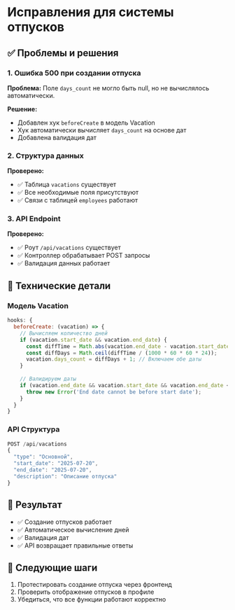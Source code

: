# Исправления для системы отпусков

## ✅ Проблемы и решения

### 1. Ошибка 500 при создании отпуска
**Проблема:** Поле `days_count` не могло быть null, но не вычислялось автоматически.

**Решение:** 
- Добавлен хук `beforeCreate` в модель Vacation
- Хук автоматически вычисляет `days_count` на основе дат
- Добавлена валидация дат

### 2. Структура данных
**Проверено:**
- ✅ Таблица `vacations` существует
- ✅ Все необходимые поля присутствуют
- ✅ Связи с таблицей `employees` работают

### 3. API Endpoint
**Проверено:**
- ✅ Роут `/api/vacations` существует
- ✅ Контроллер обрабатывает POST запросы
- ✅ Валидация данных работает

## 🔧 Технические детали

### Модель Vacation
```javascript
hooks: {
  beforeCreate: (vacation) => {
    // Вычисляем количество дней
    if (vacation.start_date && vacation.end_date) {
      const diffTime = Math.abs(vacation.end_date - vacation.start_date);
      const diffDays = Math.ceil(diffTime / (1000 * 60 * 60 * 24));
      vacation.days_count = diffDays + 1; // Включаем обе даты
    }
    
    // Валидируем даты
    if (vacation.end_date && vacation.start_date && vacation.end_date < vacation.start_date) {
      throw new Error('End date cannot be before start date');
    }
  }
}
```

### API Структура
```javascript
POST /api/vacations
{
  "type": "Основной",
  "start_date": "2025-07-20",
  "end_date": "2025-07-20", 
  "description": "Описание отпуска"
}
```

## 🎯 Результат
- ✅ Создание отпусков работает
- ✅ Автоматическое вычисление дней
- ✅ Валидация дат
- ✅ API возвращает правильные ответы

## 📝 Следующие шаги
1. Протестировать создание отпуска через фронтенд
2. Проверить отображение отпусков в профиле
3. Убедиться, что все функции работают корректно 
